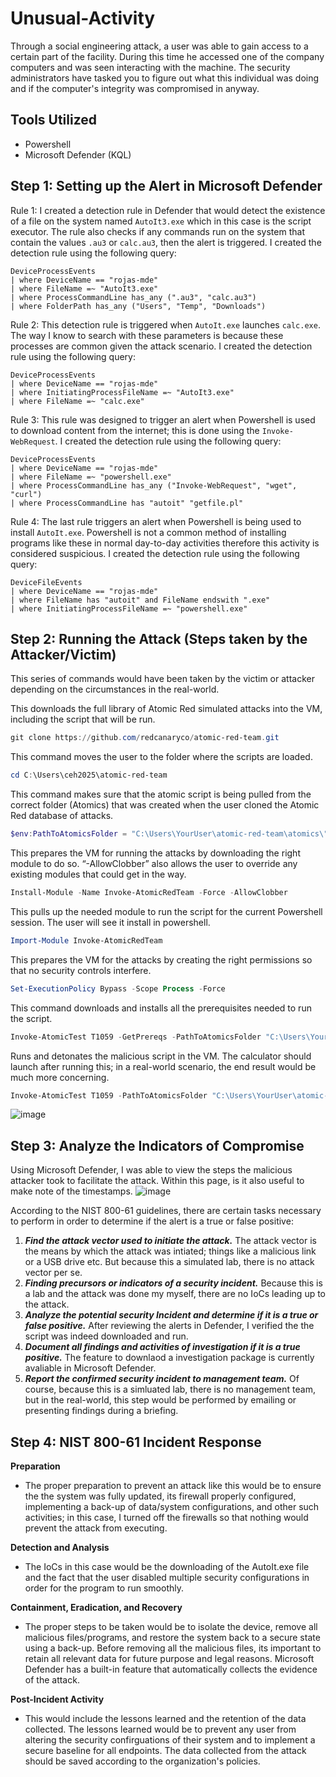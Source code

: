 # Unusual-Activity
Through a social engineering attack, a user was able to gain access to a certain part of the facility. During this time he accessed one of the company computers and was seen interacting with the machine. The security administrators have tasked you to figure out what this individual was doing and if the computer's integrity was compromised in anyway.

## Tools Utilized
- Powershell
- Microsoft Defender (KQL)

## Step 1: Setting up the Alert in Microsoft Defender
Rule 1:
I created a detection rule in Defender that would detect the existence of a file on the system named `AutoIt3.exe` which in this case is the script executor. The rule also checks if any commands run on the system that contain the values `.au3` or `calc.au3`, then the alert is triggered.
I created the detection rule using the following query:
```kql
DeviceProcessEvents
| where DeviceName == "rojas-mde"
| where FileName =~ "AutoIt3.exe"
| where ProcessCommandLine has_any (".au3", "calc.au3")
| where FolderPath has_any ("Users", "Temp", "Downloads")
```
Rule 2:
This detection rule is triggered when `AutoIt.exe` launches `calc.exe`. The way I know to search with these parameters is because these processes are common given the attack scenario.
I created the detection rule using the following query:
```kql
DeviceProcessEvents
| where DeviceName == "rojas-mde"
| where InitiatingProcessFileName =~ "AutoIt3.exe"
| where FileName =~ "calc.exe"
```
Rule 3:
This rule was designed to trigger an alert when Powershell is used to download content from the internet; this is done using the `Invoke-WebRequest`.
I created the detection rule using the following query:
```kql
DeviceProcessEvents
| where DeviceName == "rojas-mde"
| where FileName =~ "powershell.exe"
| where ProcessCommandLine has_any ("Invoke-WebRequest", "wget", "curl")
| where ProcessCommandLine has "autoit" "getfile.pl"
```
Rule 4:
The last rule triggers an alert when Powershell is being used to install `AutoIt.exe`. Powershell is not a common method of installing programs like these in normal day-to-day activities therefore this activity is considered suspicious.
I created the detection rule using the following query:
```kql
DeviceFileEvents
| where DeviceName == "rojas-mde"
| where FileName has "autoit" and FileName endswith ".exe"
| where InitiatingProcessFileName =~ "powershell.exe"
```
## Step 2: Running the Attack (Steps taken by the Attacker/Victim)
This series of commands would have been taken by the victim or attacker depending on the circumstances in the real-world.

This downloads the full library of Atomic Red simulated attacks into the VM, including the script that will be run. 
```powershell
git clone https://github.com/redcanaryco/atomic-red-team.git
```
This command moves the user to the folder where the scripts are loaded.
```powershell
cd C:\Users\ceh2025\atomic-red-team
```
This command makes sure that the atomic script is being pulled from the correct folder (Atomics) that was created when the user cloned the Atomic Red database of attacks.
```powershell
$env:PathToAtomicsFolder = "C:\Users\YourUser\atomic-red-team\atomics\"
```
This prepares the VM for running the attacks by downloading the right module to do so. “-AllowClobber” also allows the user to override any existing modules that could get in the way.
```powershell
Install-Module -Name Invoke-AtomicRedTeam -Force -AllowClobber
```
This pulls up the needed module to run the script for the current Powershell session. The user will see it install in powershell.
```powershell
Import-Module Invoke-AtomicRedTeam
```
This prepares the VM for the attacks by creating the right permissions so that no security controls interfere.
```powershell
Set-ExecutionPolicy Bypass -Scope Process -Force
```
This command downloads and installs all the prerequisites needed to run the script.
```powershell
Invoke-AtomicTest T1059 -GetPrereqs -PathToAtomicsFolder "C:\Users\YourUser\atomic-red-team\atomics\"
```
Runs and detonates the malicious script in the VM. The calculator should launch after running this; in a real-world scenario, the end result would be much more concerning.
```powershell
Invoke-AtomicTest T1059 -PathToAtomicsFolder "C:\Users\YourUser\atomic-red-team\atomics\"
```
![image](https://github.com/user-attachments/assets/6db2f87a-4951-4020-bde6-366ef5f1e45f)

## Step 3: Analyze the Indicators of Compromise
Using Microsoft Defender, I was able to view the steps the malicious attacker took to facilitate the attack. Within this page, is it also useful to make note of the timestamps.
![image](https://github.com/user-attachments/assets/05ecd3d7-301a-467b-a9dc-5a1e7745c945)

According to the NIST 800-61 guidelines, there are certain tasks necessary to perform in order to determine if the alert is a true or false positive:
1. **_Find the attack vector used to initiate the attack._** The attack vector is the means by which the attack was intiated; things like a malicious link or a USB drive etc. But because this a simulated lab, there is no attack vector per se.
2. **_Finding precursors or indicators of a security incident._** Because this is a lab and the attack was done my myself, there are no IoCs leading up to the attack. 
3. **_Analyze the potential security Incident and determine if it is a true or false positive._** After reviewing the alerts in Defender, I verified the the script was indeed downloaded and run.
4. **_Document all findings and activities of investigation if it is a true positive._** The feature to downlaod a investigation package is currently avaliable in Microsoft Defender.
5. **_Report the confirmed security incident to management team._** Of course, because this is a simluated lab, there is no management team, but in the real-world, this step would be performed by emailing or presenting findings during a briefing.

## Step 4: NIST 800-61 Incident Response
**Preparation**

- The proper preparation to prevent an attack like this would be to ensure the the system was fully updated, its firewall properly configured, implementing a back-up of data/system configurations, and other such activities; in this case, I turned off the firewalls so that nothing would prevent the attack from executing.

**Detection and Analysis**

- The IoCs in this case would be the downloading of the AutoIt.exe file and the fact that the user disabled multiple security configurations in order for the program to run smoothly.

**Containment, Eradication, and Recovery**

- The proper steps to be taken would be to isolate the device, remove all malicious files/programs, and restore the system back to a secure state using a back-up. Before removing all the malicious files, its important to retain all relevant data for future purpose and legal reasons. Microsoft Defender has a built-in feature that automatically collects the evidence of the attack.

**Post-Incident Activity**

- This would include the lessons learned and the retention of the data collected. The lessons learned would be to prevent any user from altering the security confirguations of their system and to implement a secure baseline for all endpoints. The data collected from the attack should be saved according to the organization's policies.
